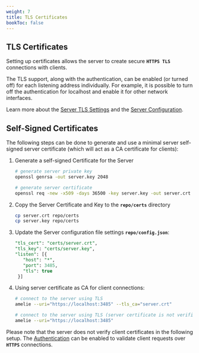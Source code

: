 ```yaml
---
weight: 7
title: TLS Certificates
bookToc: false
---
```


## TLS Certificates

Setting up certificates allows the server to create secure **`HTTPS TLS`** connections with clients.

The TLS support, along with the authentication, can be enabled (or turned off) for each listening address individually.
For example, it is possible to turn off the authentication for localhost and enable it for other network interfaces.

Learn more about the [Server TLS Settings](/docs/configuration/settings) and the [Server Configuration](/docs/configuration/settings).

## Self-Signed Certificates

The following steps can be done to generate and use a minimal server self-signed server certificate (which will act as a CA certificate for clients):

1. Generate a self-signed Certificate for the Server

   ```sh
   # generate server private key
   openssl genrsa -out server.key 2048

   # generate server certificate
   openssl req -new -x509 -days 36500 -key server.key -out server.crt
   ```

2. Copy the Server Certificate and Key to the **`repo/certs`** directory

   ```sh
   cp server.crt repo/certs
   cp server.key repo/certs
   ```

3. Update the Server configuration file settings **`repo/config.json`**:

   ```SQL
   "tls_cert": "certs/server.crt",
   "tls_key": "certs/server.key",
   "listen": [{
	  "host": "*",
	  "port": 3485,
	  "tls": true
	}]
   ```

4. Using server certificate as CA for client connections:

   ```sh
   # connect to the server using TLS
   amelie --uri="https://localhost:3485" --tls_ca="server.crt"

   # connect to the server using TLS (server certificate is not verified)
   amelie --uri="https://localhost:3485"
   ```

Please note that the server does not verify client certificates in the following setup.
The [Authentication](/docs/tutorial/auth) can be enabled to validate client requests over **`HTTPS`** connections.
